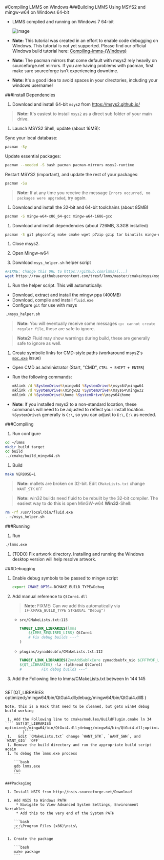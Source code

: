 #Compiling LMMS on Windows
###Building LMMS Using MSYS2 and mingw-w64 on Windows 64-bit

 * LMMS complied and running on Windows 7 64-bit

   ![image](https://cloud.githubusercontent.com/assets/6345473/9337465/82d76fe8-45ad-11e5-9b8b-5fdabb87d32b.png)

 * **Note:** This tutorial was created in an effort to enable code debugging on Windows.  This tutorial is not yet supported.  Please find our official Windows build tutorial here: [Compiling-lmms-(Windows)](https://github.com/LMMS/lmms/wiki/Compiling-lmms-(Windows))
 * **Note:** The pacman mirrors that come default with msys2 rely heavily on sourceforge.net mirrors.  If you are having problems with pacman, first make sure sourceforge isn't experiencing downtime.

 * **Note:** It's a good idea to avoid spaces in your directories, including your windows username!

###Install Dependencies

 1. Download and install 64-bit `msys2` from https://msys2.github.io/

> **Note:** It's easiest to install `msys2` as a direct sub folder of your main drive.

 1. Launch MSYS2 Shell, update (about 16MB):
   
   Sync your local database:
   ```bash
   pacman -Sy
   ```
   Update essential packages:
   ```bash
   pacman --needed -S bash pacman pacman-mirrors msys2-runtime
   ```
   Restart MSYS2 (important), and update the rest of your packages:
   ```bash
   pacman -Su
   ```
  > **Note:** If at any time you receive the message `Errors occurred, no packages were upgraded`, try again.

 1. Download and install the 32-bit and 64-bit toolchains (about 85MB)

   ```bash
   pacman -S mingw-w64-x86_64-gcc mingw-w64-i686-gcc
   ```
 1. Download and install dependencies (about 726MB, 3.3GB installed)

   ```bash
   pacman -S git pkgconfig make cmake wget p7zip gzip tar binutils mingw-w64-x86_64-qt4 mingw-w64-i686-qt4 gdb
   ```

 1. Close msys2.

 1. Open Mingw-w64

 1. Download `msys_helper.sh` helper script

   ```bash
   #FIXME: Change this URL to https://github.com/lmms/[...]
   wget https://raw.githubusercontent.com/tresf/lmms/master/cmake/msys/msys_helper.sh --no-check-certificate
   ```

 1. Run the helper script.  This will automatically:
   * Download, extract and install the mingw ppa (400MB)
   * Download, compile and install `fluid.exe`
   * Configure `git` for use with msys

   ```bash
   ./msys_helper.sh
   ```
   > **Note:** You will eventually receive some messages `cp: cannot create regular file`, these are safe to ignore.

   > **Note2:** Fluid may show warnings during build, these are generally safe to ignore as well.

 1. Create symbolic links for CMD-style paths (workaround msys2's [`moc.exe`](https://gist.github.com/tresf/de0aad39c36e076e61a1) issue)

   * Open CMD as administrator (Start, "CMD", `CTRL + SHIFT + ENTER`)
   * Run the following commands:

      ```cmd
      mklink /d %SystemDrive%\mingw64 %SystemDrive%\msys64\mingw64
      mklink /d %SystemDrive%\mingw32 %SystemDrive%\msys64\mingw32
      mklink /d %SystemDrive%\home %SystemDrive%\msys64\home
      ```

   * **Note**:  If you installed msys2 to a non-standard location, these commands will need to be adjusted to reflect your install location.  `%SystemDrive%` generally is `C:\`, so you can adjust to `D:\`, `E:\` as needed.

###Compiling

 1. Run configure

  ```bash
  cd ~/lmms
  mkdir build target
  cd build
  ../cmake/build_mingw64.sh
  ```

 1. Build

  ```bash
  make VERBOSE=1
  ```

  > **Note:** mallets are broken on 32-bit.  Edit `CMakeLists.txt` change `WANT_STK` `OFF`

  > **Note:** win32 builds need fluid to be rebuilt by the 32-bit compiler.  The easiest way to do this is open MinGW-w64 **Win32**-Shell:

  ```bash
  rm -rf /usr/local/bin/fluid.exe
  . ~/msys_helper.sh
  ```

###Running

 1. Run
  ```bash
  ./lmms.exe
  ```

 1. (TODO) Fix artwork directory.  Installing and running the Windows desktop version will help resolve artwork.

###Debugging

 1. Enable debug symbols to be passed to mingw script

    ```bash
    export CMAKE_OPTS=-DCMAKE_BUILD_TYPE=Debug
    ```

 1. Add manual reference to `QtCore4.dll`
    > **Note:** FIXME:  Can we add this automatically via `IF(CMAKE_BUILD_TYPE STREQUAL "Debug")`

    * `src/CMakeLists.txt:115`

      ```cmake
      TARGET_LINK_LIBRARIES(lmms
          ${LMMS_REQUIRED_LIBS} QtCore4
          # Fix debug builds ---^
      )
      ```

    * `plugins/zynaddsubfx/CMakeLists.txt:112`

      ```cmake
      TARGET_LINK_LIBRARIES(ZynAddSubFxCore zynaddsubfx_nio ${FFTW3F_LIBRARIES} 
      ${QT_LIBRARIES} -lz -lpthread QtCore4)
      #         Fix debug builds ---^
      ```
 1. Add the Following line to lmms/CMakeLists.txt between ln 144 145
    ````
SET(QT_LIBRARIES
                optimized;/mingw64/bin/QtGui4.dll;debug;/mingw64/bin/QtGui4.dll$
        )
````
Note, this is a Hack that need to be cleaned, but gets win64 debug build working

 1. Add the Following line to cmake/modules/BuildPlugin.cmake ln 34  
```` SET(QT_LIBRARIES        optimized;/mingw64/bin/QtGui4.dll;debug;/mingw64/bin/QtGui4.dll;optimized;/mingw64/bin/QtXml4.dll;debug;/mingw64/bin/QtXml4.dll;optimized;/mingw64/bin/QtCore4.dll;debug;/mingw64/bin/QtCore4.dll
        )````
 1.   Edit `CMakeLists.txt` change `WANT_STK`, `WANT_SWH`, and `WANT_GIG` `OFF`
 1. Remove the build directory and run the appropriate build script again
 1. To debug the lmms.exe process

    ```bash
    gdb lmms.exe
    run
    ```

###Packaging

 1. Install NSIS from http://nsis.sourceforge.net/Download

 1. Add NSIS to Windows PATH
     * Navigate to View Advanced System Settings, Environment Variables
     * Add this to the very end of the System PATH

    ```bash
    ;c:\Program Files (x86)\nsis\
    ```

 1. Create the package

    ```bash
    make package
    ```